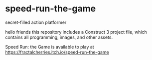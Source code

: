 # speed-run-the-game
secret-filled action platformer

hello friends
this repository includes a Construct 3 project file, which contains all programming, images, and other assets.

Speed Run: the Game is available to play at https://fractalcherries.itch.io/speed-run-the-game
